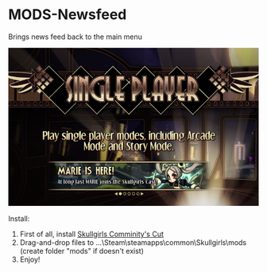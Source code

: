 # MODS-Newsfeed
Brings news feed back to the main menu

![Image illustration](/img/Newsfeed.PNG)

Install:
1. First of all, install [Skullgirls Comminity's Cut](https://github.com/Back-Black-Door/SkullGirls-Comminity-s-Cut)
2. Drag-and-drop files to ...\Steam\steamapps\common\Skullgirls\mods (create folder "mods" if doesn't exist)
3. Enjoy!

